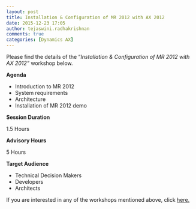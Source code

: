 ```yaml
---
layout: post
title: Installation & Configuration of MR 2012 with AX 2012
date: 2015-12-23 17:05
author: tejaswini.radhakrishnan
comments: true
categories: [Dynamics AX]
---
```

Please find the details of the “<em>Installation &amp; Configuration of MR 2012 with AX 2012”</em> workshop below.

<strong>Agenda</strong>
<ul>
	<li>Introduction to MR 2012</li>
	<li>System requirements</li>
	<li>Architecture</li>
	<li>Installation of MR 2012 demo</li>
</ul>
<strong>Session Duration</strong>

1.5 Hours

<strong>Advisory Hours</strong>

5 Hours

<strong>Target Audience</strong>
<ul>
	<li>Technical Decision Makers</li>
	<li>Developers</li>
	<li>Architects</li>
</ul>
If you are interested in any of the workshops mentioned above, click <a href="mailto:blog_ptsdynamics@microsoft.com?Subject=Dynamics%20AX%20Workshops%20-%20Registration&amp;Body=PLEASE%20FILL%20IN%20THE%20FOLLOWING%20DETAILS%0A%0AName%3A%0ACompany%20Name%3A%0APartner%20ID%3A%0AContact%20number%3A%0AEmail%20ID%3A%0AProducts%20interested%20in%3A%0ASessions%20interested%20in%3A">here.</a>
